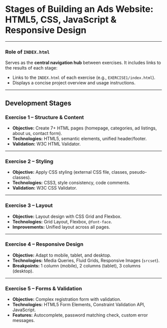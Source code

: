 # Stages of Building an Ads Website: HTML5, CSS, JavaScript & Responsive Design

---
### Role of `INDEX.html`
Serves as the **central navigation hub** between exercises. It includes links to the results of each stage:  
- Links to the `INDEX.html` of each exercise (e.g., `EXERCISE1/index.html`).  
- Displays a concise project overview and usage instructions.  

---

## Development Stages

### Exercise 1 – Structure & Content
- **Objective:** Create 7+ HTML pages (homepage, categories, ad listings, about us, contact form).  
- **Technologies:** HTML5, semantic elements, unified header/footer.  
- **Validation:** W3C HTML Validator.

---

### Exercise 2 – Styling
- **Objective:** Apply CSS styling (external CSS file, classes, pseudo-classes).  
- **Technologies:** CSS3, style consistency, code comments.  
- **Validation:** W3C CSS Validator.

---

### Exercise 3 – Layout
- **Objective:** Layout design with CSS Grid and Flexbox.  
- **Technologies:** Grid Layout, Flexbox, `@font-face`.  
- **Improvements:** Unified layout across all pages.

---

### Exercise 4 – Responsive Design
- **Objective:** Adapt to mobile, tablet, and desktop.  
- **Technologies:** Media Queries, Fluid Grids, Responsive Images (`srcset`).  
- **Breakpoints:** 1 column (mobile), 2 columns (tablet), 3 columns (desktop).

---

### Exercise 5 – Forms & Validation
- **Objective:** Complex registration form with validation.  
- **Technologies:** HTML5 Form Elements, Constraint Validation API, JavaScript.  
- **Features:** Autocomplete, password matching check, custom error messages.
